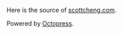 Here is the source of [scottcheng.com](http://scottcheng.com/).

Powered by [Octopress](http://octopress.org/).